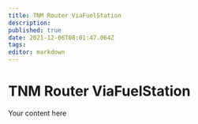 ```yaml
---
title: TNM Router ViaFuelStation
description: 
published: true
date: 2021-12-06T08:01:47.064Z
tags: 
editor: markdown
---
```


# TNM Router ViaFuelStation
Your content here